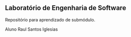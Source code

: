 ## Laboratório de Engenharia de Software 
Repositório para aprendizado de submódulo.

Aluno Raul Santos Iglesias
